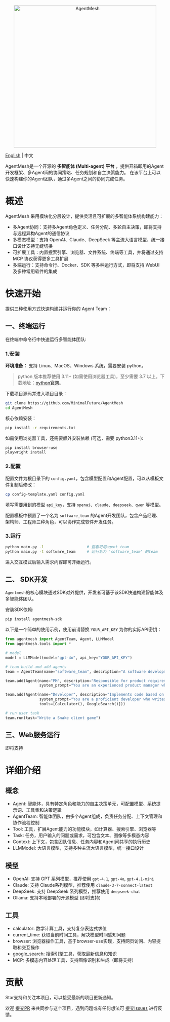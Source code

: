 <p align="center"><img src= "https://github.com/user-attachments/assets/743bb0da-3070-4e89-b744-e7b3ab886fe8" alt="AgentMesh" width="450" /></p>


<a href="/README.md">English</a> | 中文

AgentMesh是一个开源的 **多智能体 (Multi-agent) 平台** ，提供开箱即用的Agent开发框架、多Agent间的协同策略、任务规划和自主决策能力。
在该平台上可以快速构建你的Agent团队，通过多Agent之间的协同完成任务。

# 概述

AgentMesh 采用模块化分层设计，提供灵活且可扩展的多智能体系统构建能力：

- 多Agent协同：支持多Agent角色定义、任务分配、多轮自主决策，即将支持与远程异构Agent的通信协议
- 多模态模型：支持 OpenAI、Claude、DeepSeek 等主流大语言模型，统一接口设计支持无缝切换
- 可扩展工具：内置搜索引擎、浏览器、文件系统、终端等工具，并将通过支持 MCP 协议获得更多工具扩展
- 多端运行：支持命令行、Docker、SDK 等多种运行方式，即将支持 WebUI 及多种常用软件的集成

# 快速开始

提供三种使用方式快速构建并运行你的 Agent Team：

## 一、终端运行

在终端中命令行中快速运行多智能体团队:

### 1.安装

**环境准备：** 支持 Linux、MacOS、Windows 系统，需要安装 python。

> python 版本推荐使用 3.11+ (如需使用浏览器工具)，至少需要 3.7
> 以上。下载地址：[python官网](https://www.python.org/downloads/)。

下载项目源码并进入项目目录：

```bash
git clone https://github.com/MinimalFuture/AgentMesh
cd AgentMesh
```

核心依赖安装：

```bash
pip install -r requirements.txt
```

如需使用浏览器工具，还需要额外安装依赖 (可选，需要 python3.11+):

```bash
pip install browser-use
playwright install
```

### 2.配置

配置文件为根目录下的 `config.yaml`，包含模型配置和Agent配置，可以从模板文件复制后修改：

```bash
cp config-template.yaml config.yaml
```

填写需要用到的模型 `api_key`，支持 `openai`、`claude`、`deepseek`、`qwen` 等模型。

配置模板中预置了一个名为 `software_team` 的Agent开发团队，包含产品经理、架构师、工程师三种角色，可以协作完成软件开发任务。

### 3.运行

```bash
python main.py -l                   # 查看可用agent team                 
python main.py -t software_team     # 运行名为 'software_team' 的team
```

进入交互模式后输入需求内容即可开始运行。

## 二、 SDK开发

`Agentmesh`的核心模块通过SDK对外提供，开发者可基于该SDK快速构建智能体及多智能体团队。

安装SDK依赖:

```bash
pip install agentmesh-sdk
```

以下是一个简单的使用示例，使用前请替换 `YOUR_API_KEY` 为你的实际API密钥：

```python
from agentmesh import AgentTeam, Agent, LLMModel
from agentmesh.tools import *

# model
model = LLMModel(model="gpt-4o", api_key="YOUR_API_KEY")

# team build and add agents
team = AgentTeam(name="software_team", description="A software development team", model=model)

team.add(Agent(name="PM", description="Responsible for product requirements and documentation",
               system_prompt="You are an experienced product manager who creates clear and comprehensive PRDs"))

team.add(Agent(name="Developer", description="Implements code based on PRD and architecture design", model=model,
               system_prompt="You are a proficient developer who writes clean, efficient, and maintainable code. Follow the PRD requirements and architecture guidelines precisely",
               tools=[Calculator(), GoogleSearch()]))

# run user task
team.run(task="Write a Snake client game")
```

## 三、Web服务运行

即将支持

# 详细介绍

## 概念

- Agent: 智能体，具有特定角色和能力的自主决策单元，可配置模型、系统提示词、工具集和决策逻辑
- AgentTeam: 智能体团队，由多个Agent组成，负责任务分配、上下文管理和协作流程控制
- Tool: 工具，扩展Agent能力的功能模块，如计算器、搜索引擎、浏览器等
- Task: 任务，用户输入的问题或需求，可包含文本、图像等多模态内容
- Context: 上下文，包含团队信息、任务内容和Agent间共享的执行历史
- LLMModel: 大语言模型，支持多种主流大语言模型，统一接口设计

## 模型

- OpenAI: 支持 GPT 系列模型，推荐使用 `gpt-4.1`, `gpt-4o`, `gpt-4.1-mini`
- Claude: 支持 Claude系列模型，推荐使用 `claude-3-7-sonnect-latest`
- DeepSeek: 支持 DeepSeek 系列模型，推荐使用 `deepseek-chat`
- Ollama: 支持本地部署的开源模型 (即将支持)

## 工具

- calculator: 数学计算工具，支持复杂表达式求值
- current_time: 获取当前时间工具，解决模型时间感知问题
- browser: 浏览器操作工具，基于browser-use实现，支持网页访问、内容提取和交互操作
- google_search: 搜索引擎工具，获取最新信息和知识
- MCP: 多模态内容处理工具，支持图像识别和生成（即将支持）

# 贡献

Star支持和关注本项目，可以接受最新的项目更新通知。

欢迎 [提交PR](https://github.com/MinimalFuture/AgentMesh/pulls)
来共同参与这个项目，遇到问题或有任何想法可 [提交Issues](https://github.com/MinimalFuture/AgentMesh/issues) 进行反馈。
